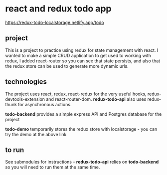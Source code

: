 # react and redux todo app

https://redux-todo-localstorage.netlify.app/todo

## project
This is a project to practice using redux for state management with react. I wanted to make a simple CRUD application to get used to working with redux, I added react-router so you can see that state persists, and also that the redux store can be used to generate more dynamic urls. 

## technologies
The project uses react, redux, react-redux for the very useful hooks, redux-devtools-extension and react-router-dom. 
**redux-todo-api** also uses redux-thunk for asynchronous actions.

**todo-backend** provides a simple express API and Postgres database for the project

**todo-demo** temporarily stores the redux store with localstorage - you can try the demo at the above link

## to run
See submodules for instructions - **redux-todo-api** relies on **todo-backend** so you will need to run them at the same time.
